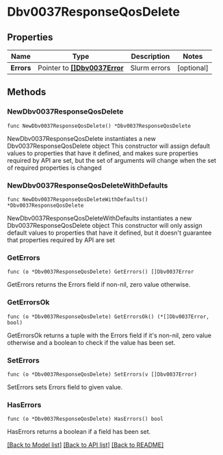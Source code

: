 # Dbv0037ResponseQosDelete

## Properties

Name | Type | Description | Notes
------------ | ------------- | ------------- | -------------
**Errors** | Pointer to [**[]Dbv0037Error**](Dbv0037Error.md) | Slurm errors | [optional] 

## Methods

### NewDbv0037ResponseQosDelete

`func NewDbv0037ResponseQosDelete() *Dbv0037ResponseQosDelete`

NewDbv0037ResponseQosDelete instantiates a new Dbv0037ResponseQosDelete object
This constructor will assign default values to properties that have it defined,
and makes sure properties required by API are set, but the set of arguments
will change when the set of required properties is changed

### NewDbv0037ResponseQosDeleteWithDefaults

`func NewDbv0037ResponseQosDeleteWithDefaults() *Dbv0037ResponseQosDelete`

NewDbv0037ResponseQosDeleteWithDefaults instantiates a new Dbv0037ResponseQosDelete object
This constructor will only assign default values to properties that have it defined,
but it doesn't guarantee that properties required by API are set

### GetErrors

`func (o *Dbv0037ResponseQosDelete) GetErrors() []Dbv0037Error`

GetErrors returns the Errors field if non-nil, zero value otherwise.

### GetErrorsOk

`func (o *Dbv0037ResponseQosDelete) GetErrorsOk() (*[]Dbv0037Error, bool)`

GetErrorsOk returns a tuple with the Errors field if it's non-nil, zero value otherwise
and a boolean to check if the value has been set.

### SetErrors

`func (o *Dbv0037ResponseQosDelete) SetErrors(v []Dbv0037Error)`

SetErrors sets Errors field to given value.

### HasErrors

`func (o *Dbv0037ResponseQosDelete) HasErrors() bool`

HasErrors returns a boolean if a field has been set.


[[Back to Model list]](../README.md#documentation-for-models) [[Back to API list]](../README.md#documentation-for-api-endpoints) [[Back to README]](../README.md)


